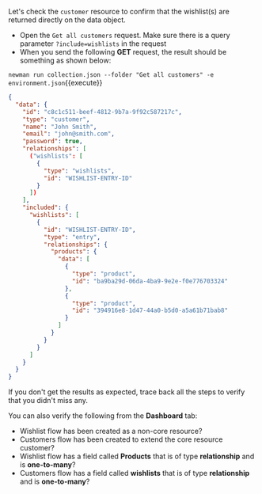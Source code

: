 Let's check the `customer` resource to confirm that the wishlist(s) are returned directly on the data object.

* Open the `Get all customers` request. Make sure there is a query parameter `?include=wishlists` in the request
* When you send the following **GET** request, the result should be something as shown below:

`newman run collection.json --folder "Get all customers" -e environment.json`{{execute}}

```json
{
  "data": {
    "id": "c8c1c511-beef-4812-9b7a-9f92c587217c",
    "type": "customer",
    "name": "John Smith",
    "email": "john@smith.com",
    "password": true,
    "relationships": [
      ("wishlists": [
        {
          "type": "wishlists",
          "id": "WISHLIST-ENTRY-ID"
        }
      ])
    ],
    "included": {
      "wishlists": [
        {
          "id": "WISHLIST-ENTRY-ID",
          "type": "entry",
          "relationships": {
            "products": {
              "data": [
                {
                  "type": "product",
                  "id": "ba9ba29d-06da-4ba9-9e2e-f0e776703324"
                },
                {
                  "type": "product",
                  "id": "394916e8-1d47-44a0-b5d0-a5a61b71bab8"
                }
              ]
            }
          }
        }
      ]
    }
  }
}
```

If you don't get the results as expected, trace back all the steps to verify that you didn't miss any.

You can also verify the following from the **Dashboard** tab:

* Wishlist flow has been created as a non-core resource?
* Customers flow has been created to extend the core resource customer?
* Wishlist flow has a field called **Products** that is of type **relationship** and is **one-to-many**?
* Customers flow has a field called **wishlists** that is of type **relationship** and is **one-to-many**?